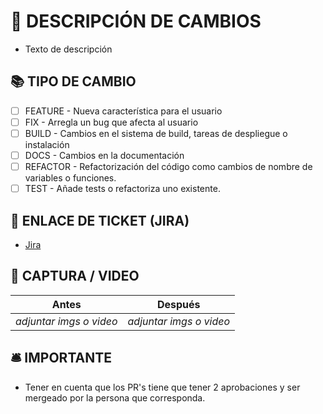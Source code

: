 # 📝 DESCRIPCIÓN DE CAMBIOS 

<!-- OBLIGATORIO -->
<!-- Por favor incluya un resumen de los cambios realizados. -->

- Texto de descripción

## 📚 TIPO DE CAMBIO 

<!-- OBLIGATORIO -->
<!-- Por favor incluya un resumen de los cambios realizados. -->

- [ ] FEATURE - Nueva característica para el usuario
- [ ] FIX - Arregla un bug que afecta al usuario
- [ ] BUILD - Cambios en el sistema de build, tareas de despliegue o instalación
- [ ] DOCS - Cambios en la documentación
- [ ] REFACTOR - Refactorización del código como cambios de nombre de variables o funciones.
- [ ] TEST - Añade tests o refactoriza uno existente.

## 🔗 ENLACE DE TICKET (JIRA)

<!-- OPCIONAL -->
<!-- Por favor incluya enlace de tarea de Jira -->

- [Jira](https://..)


## 📸 CAPTURA  / VIDEO 

<!-- OBLIGATORIO -->
<!-- Por favor incluya evidencia de los cambios realizados -->

| Antes                    | Después                  |
| ------------------------ | ------------------------ |
| ​*adjuntar imgs o video* | ​*adjuntar imgs o video* |


## 🛎 IMPORTANTE

- Tener en cuenta que los PR's tiene que tener 2 aprobaciones y ser mergeado por la persona que corresponda.